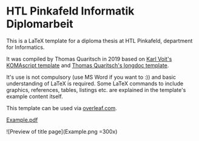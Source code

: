 # HTL Pinkafeld Informatik Diplomarbeit

This is a LaTeX template for a diploma thesis at HTL Pinkafeld, department for Informatics. 

It was compiled by Thomas Quaritsch in 2019 based on [Karl Voit's KOMAscript template](https://github.com/novoid/LaTeX-KOMA-template) and [Thomas Quaritsch's longdoc template](https://github.com/tquaritsch/latex-koma-longdoc). 

It's use is not compulsory (use MS Word if you want to :)) and basic understanding of LaTeX is required. Some LaTeX commands to include graphics, references, tables, listings etc. are explained in the template's example content itself. 

This template can be used via [overleaf.com](overleaf.com).

[Example.pdf](Example.pdf)

![Preview of title page](Example.png =300x)



